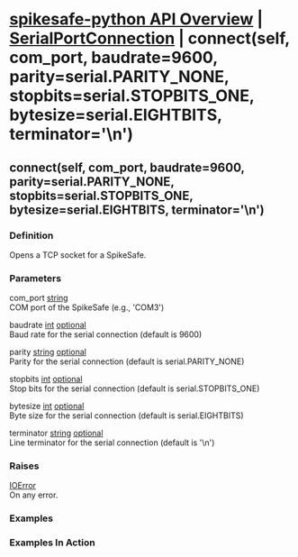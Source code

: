 # [spikesafe-python API Overview](/spikesafe_python_lib_docs/README.md) | [SerialPortConnection](/spikesafe_python_lib_docs/SerialPortConnection/README.md) | connect(self, com_port, baudrate=9600, parity=serial.PARITY_NONE, stopbits=serial.STOPBITS_ONE, bytesize=serial.EIGHTBITS, terminator='\n')

## connect(self, com_port, baudrate=9600, parity=serial.PARITY_NONE, stopbits=serial.STOPBITS_ONE, bytesize=serial.EIGHTBITS, terminator='\n')

### Definition
Opens a TCP socket for a SpikeSafe.

### Parameters
com_port [string](https://docs.python.org/3/library/string.html)  
COM port of the SpikeSafe (e.g., 'COM3')

baudrate [int](https://docs.python.org/3/library/functions.html#int) [optional](https://docs.python.org/3/library/typing.html#typing.Optional)  
Baud rate for the serial connection (default is 9600)

parity [string](https://docs.python.org/3/library/string.html) [optional](https://docs.python.org/3/library/typing.html#typing.Optional)  
Parity for the serial connection (default is serial.PARITY_NONE)

stopbits [int](https://docs.python.org/3/library/functions.html#int) [optional](https://docs.python.org/3/library/typing.html#typing.Optional)  
Stop bits for the serial connection (default is serial.STOPBITS_ONE)

bytesize [int](https://docs.python.org/3/library/functions.html#int) [optional](https://docs.python.org/3/library/typing.html#typing.Optional)  
Byte size for the serial connection (default is serial.EIGHTBITS)

terminator [string](https://docs.python.org/3/library/string.html) [optional](https://docs.python.org/3/library/typing.html#typing.Optional)  
Line terminator for the serial connection (default is '\n')

### Raises
[IOError](https://docs.python.org/3/library/exceptions.html#IOError)  
On any error.

### Examples

### Examples In Action